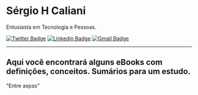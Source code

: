 # Sérgio H Caliani

Entusiasta em Tecnologia e Pessoas.

[![Twitter Badge](https://img.shields.io/badge/-@shcaliani-lime?style=flat-square&labelColor=lime&logo=twitter&logoColor=white&link=https://twitter.com/shcaliani)](https://twitter.com/shcaliani) 
[![Linkedin Badge](https://img.shields.io/badge/-Sergio%20Caliani-6633cc?style=flat-square&logo=Linkedin&logoColor=white&link=https://www.linkedin.com/in/sergiohcaliani/)](https://www.linkedin.com/in/sergiohcaliani/) 
[![Gmail Badge](https://img.shields.io/badge/-shcaliani@hotmail-6633cc?style=flat-square&logo=Hotmail&logoColor=white&link=mailto:shcaliani@hotmail.com)](mailto:shcaliani@hotmail.com)

----------
Aqui você encontrará alguns eBooks com definições, conceitos.
Sumários para um estudo.
----------

"Entre aspas"
